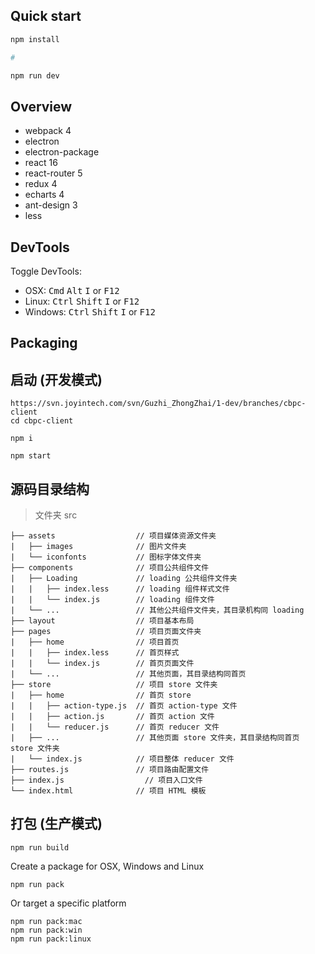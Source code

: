 
## Quick start
```bash
npm install

#

npm run dev
```

## Overview
- webpack 4
- electron
- electron-package
- react 16
- react-router 5
- redux 4
- echarts 4
- ant-design 3
- less

## DevTools

Toggle DevTools:

* OSX: <kbd>Cmd</kbd> <kbd>Alt</kbd> <kbd>I</kbd> or <kbd>F12</kbd>
* Linux: <kbd>Ctrl</kbd> <kbd>Shift</kbd> <kbd>I</kbd> or <kbd>F12</kbd>
* Windows: <kbd>Ctrl</kbd> <kbd>Shift</kbd> <kbd>I</kbd> or <kbd>F12</kbd>

## Packaging


## 启动 (开发模式)
```
https://svn.joyintech.com/svn/Guzhi_ZhongZhai/1-dev/branches/cbpc-client
cd cbpc-client

npm i

npm start

```
## 源码目录结构
> 文件夹 src
```
├── assets                  // 项目媒体资源文件夹
|   ├── images              // 图片文件夹
|   └── iconfonts           // 图标字体文件夹
├── components              // 项目公共组件文件
|   ├── Loading             // loading 公共组件文件夹
|   |   ├── index.less      // loading 组件样式文件
|   |   └── index.js        // loading 组件文件
|   └── ...                 // 其他公共组件文件夹，其目录机构同 loading
├── layout                  // 项目基本布局
├── pages                   // 项目页面文件夹
|   ├── home                // 项目首页
|   |   ├── index.less      // 首页样式
|   |   └── index.js        // 首页页面文件
|   └── ...                 // 其他页面，其目录结构同首页
├── store                   // 项目 store 文件夹
|   ├── home                // 首页 store
|   |   ├── action-type.js  // 首页 action-type 文件
|   |   ├── action.js       // 首页 action 文件
|   |   └── reducer.js      // 首页 reducer 文件
|   ├── ...                 // 其他页面 store 文件夹，其目录结构同首页 store 文件夹
|   └── index.js            // 项目整体 reducer 文件
├── routes.js               // 项目路由配置文件
├── index.js                  // 项目入口文件
└── index.html              // 项目 HTML 模板
```
## 打包 (生产模式)
```运行
npm run build
```
Create a package for OSX, Windows and Linux
```
npm run pack
```
Or target a specific platform
```打包
npm run pack:mac
npm run pack:win
npm run pack:linux
```